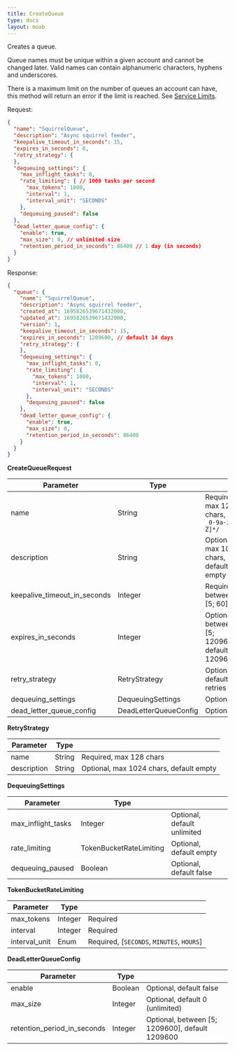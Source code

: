 ```yaml
---
title: CreateQueue
type: docs
layout: moab
---
```


Creates a queue.

Queue names must be unique within a given account and cannot be changed later. Valid names can contain alphanumeric 
characters, hyphens and underscores.

There is a maximum limit on the number of queues an account can have, this method will return an error if the limit is
reached. See [Service Limits](/docs/moab/limits).

Request:

```json
{
  "name": "SquirrelQueue",
  "description": "Async squirrel feeder",
  "keepalive_timeout_in_seconds": 15,
  "expires_in_seconds": 0,
  "retry_strategy": {
  },
  "dequeuing_settings": {
    "max_inflight_tasks": 0,
    "rate_limiting": { // 1000 tasks per second
      "max_tokens": 1000,
      "interval": 1,
      "interval_unit": "SECONDS"
    },
    "dequeuing_paused": false
  },
  "dead_letter_queue_config": {
    "enable": true,
    "max_size": 0, // unlimited size
    "retention_period_in_seconds": 86400 // 1 day (in seconds)
  }
}
```

Response:

```json
{
  "queue": {
    "name": "SquirrelQueue",
    "description": "Async squirrel feeder",
    "created_at": 1695826539671432000,
    "updated_at": 1695826539671432000,
    "version": 1,
    "keepalive_timeout_in_seconds": 15,
    "expires_in_seconds": 1209600, // default 14 days
    "retry_strategy": {
    },
    "dequeuing_settings": {
      "max_inflight_tasks": 0,
      "rate_limiting": {
        "max_tokens": 1000,
        "interval": 1,
        "interval_unit": "SECONDS"
      },
      "dequeuing_paused": false
    },
    "dead_letter_queue_config": {
      "enable": true,
      "max_size": 0,
      "retention_period_in_seconds": 86400
    }
  }
}
```

__CreateQueueRequest__

| Parameter                    | Type                  |                                                 |
|------------------------------|-----------------------|-------------------------------------------------|
| name                         | String                | Required, max 128 chars, `/[-_0-9a-zA-Z]*/`     |
| description                  | String                | Optional, max 1024 chars, default empty         |
| keepalive_timeout_in_seconds | Integer               | Required, between [5; 60]                       |
| expires_in_seconds           | Integer               | Optional, between [5; 1209600], default 1209600 |
| retry_strategy               | RetryStrategy         | Optional, default no retries                    |
| dequeuing_settings           | DequeuingSettings     | Optional                                        |
| dead_letter_queue_config     | DeadLetterQueueConfig | Optional                                        |

__RetryStrategy__

| Parameter                    | Type               |                                         |
|------------------------------|--------------------|-----------------------------------------|
| name                         | String             | Required, max 128 chars                 |
| description                  | String             | Optional, max 1024 chars, default empty |

__DequeuingSettings__

| Parameter            | Type                     |                             |
|----------------------|--------------------------|-----------------------------|
| max_inflight_tasks   | Integer                  | Optional, default unlimited |
| rate_limiting        | TokenBucketRateLimiting  | Optional, default empty     |
| dequeuing_paused     | Boolean                  | Optional, default false     |

__TokenBucketRateLimiting__

| Parameter            | Type      |                                           |
|----------------------|-----------|-------------------------------------------|
| max_tokens           | Integer   | Required                                  |
| interval             | Integer   | Required                                  |
| interval_unit        | Enum      | Required, [`SECONDS`, `MINUTES`, `HOURS`] |


__DeadLetterQueueConfig__

| Parameter                    | Type               |                                                   |
|------------------------------|--------------------|---------------------------------------------------|
| enable                       | Boolean            | Optional, default false                           |
| max_size                     | Integer            | Optional, default 0 (unlimited)                   |
| retention_period_in_seconds  | Integer            | Optional, between [5; 1209600], default 1209600   |

